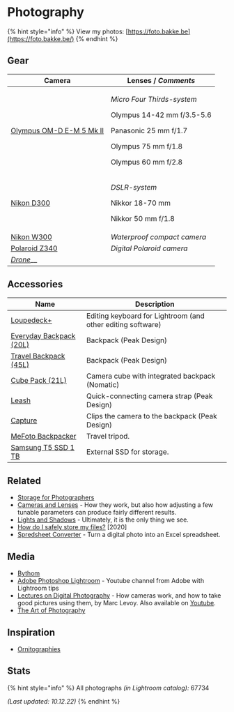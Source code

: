 # Photography

{% hint style="info" %}
View my photos: [https://foto.bakke.be](https://foto.bakke.be/)
{% endhint %}

## Gear

| Camera                                                                                                                          | Lenses / _Comments_                                                                                                                                       |
| ------------------------------------------------------------------------------------------------------------------------------- | --------------------------------------------------------------------------------------------------------------------------------------------------------- |
| [Olympus OM-D E-M 5 Mk II](https://www.olympus.co.uk/site/en/c/cameras/om\_d\_system\_cameras/om\_d/e\_m5\_mark\_ii/index.html) | <p><em>Micro Four Thirds-system</em></p><p>Olympus 14-42 mm f/3.5-5.6</p><p>Panasonic 25 mm f/1.7</p><p>Olympus 75 mm f/1.8</p><p>Olympus 60 mm f/2.8</p> |
| [Nikon D300](https://www.dpreview.com/reviews/nikond300)                                                                        | <p><em>DSLR-system</em></p><p>Nikkor 18-70 mm</p><p>Nikkor 50 mm f/1.8</p>                                                                                |
| [Nikon W300](https://www.nikon.co.uk/en\_GB/product/digital-cameras/coolpix/waterproof-shockproof/coolpix-w300-orange)          | _Waterproof compact camera_                                                                                                                               |
| [Polaroid Z340](https://www.amazon.com/Polaroid-Instant-Digital-Printing-Technology/dp/B005O08KH6)                              | _Digital Polaroid camera_                                                                                                                                 |
| [_Drone_](drone.md)__                                                                                                           |                                                                                                                                                           |

## Accessories

| Name                                                                                                   | Description                                                 |
| ------------------------------------------------------------------------------------------------------ | ----------------------------------------------------------- |
| [Loupedeck+](https://loupedeck.com/)                                                                   | Editing keyboard for Lightroom (and other editing software) |
| [Everyday Backpack (20L)](https://www.peakdesign.com/products/everyday-backpack?variant=9783969284140) | Backpack (Peak Design)                                      |
| [Travel Backpack (45L)](https://www.peakdesign.com/products/travel-backpack/)                          | Backpack (Peak Design)                                      |
| [Cube Pack (21L)](https://www.nomatic.com/products/cube-pack)                                          | Camera cube with integrated backpack (Nomatic)              |
| [Leash](https://www.peakdesign.com/products/leash)                                                     | Quick-connecting camera strap (Peak Design)                 |
| [Capture](https://www.peakdesign.com/products/capture/)                                                | Clips the camera to the backpack (Peak Design)              |
| [MeFoto Backpacker](https://www.mefoto.com/products/backpacker-classic)                                | Travel tripod.                                              |
| [Samsung T5 SSD 1 TB](https://www.samsung.com/semiconductor/minisite/ssd/product/portable/t5/)         | External SSD for storage.                                   |

## Related

* [Storage for Photographers](https://paulstamatiou.com/storage-for-photographers-part-2/)
* [Cameras and Lenses](https://ciechanow.ski/cameras-and-lenses/) - How they work, but also how adjusting a few tunable parameters can produce fairly different results.
* [Lights and Shadows](https://ciechanow.ski/lights-and-shadows/) - Ultimately, it is the only thing we see.
* [How do I safely store my files?](https://photostructure.com/faq/how-do-i-safely-store-files/) \[2020]
* [Spredsheet Converter](https://makeanddo4d.com/spreadsheet/) - Turn a digital photo into an Excel spreadsheet.

## Media

* [Bythom](https://bythom.com)
* [Adobe Photoshop Lightroom](https://www.youtube.com/channel/UC7NyBKOKI6vdFDHYzDHlteg) - Youtube channel from Adobe with Lightroom tips
* [Lectures on Digital Photography](https://sites.google.com/site/marclevoylectures/schedule/lecture1-21mar16) - How cameras work, and how to take good pictures using them, by Marc Levoy. Also available on [Youtube](https://www.youtube.com/playlist?list=PL7ddpXYvFXspUN0N-gObF1GXoCA-DA-7i).
* [The Art of Photography](https://www.youtube.com/channel/UC7T8roVtC\_3afWKTOGtLlBA)

## Inspiration

* [Ornitographies](http://www.xavibou.com/index.php/project/ornitographies/)&#x20;

## Stats

{% hint style="info" %}
All photographs _(in Lightroom catalog):_ 67734

_(Last updated: 10.12.22)_
{% endhint %}
